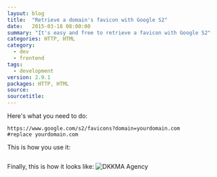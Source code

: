 ```yaml
---
layout: blog
title:  "Retrieve a domain's favicon with Google S2"
date:   2015-03-18 08:00:00
summary: "It's easy and free to retrieve a favicon with Google S2"
categories: HTTP, HTML
category:
  - dev
  - frontend
tags:
  - development
version: 2.9.1
packages: HTTP, HTML
source:
sourcetitle:
---
```


Here's what you need to do:

```http://www.google.com/s2/favicons?domain=yourdomain.com
https://www.google.com/s2/favicons?domain=yourdomain.com
#replace yourdomain.com
```

This is how you use it:

```<img src="https://www.google.com/s2/favicons?domain=dkkma.com" alt="DKKMA Agency">
```

Finally, this is how it looks like: <img src="https://www.google.com/s2/favicons?domain=dkkma.com" alt="DKKMA Agency">
